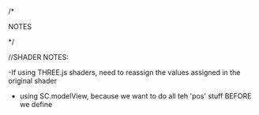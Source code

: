 
/*

   NOTES

*/


//SHADER NOTES:

  -If using THREE.js shaders, need to reassign the values assigned in the original shader

  - using SC.modelView, because we want to do all teh 'pos' stuff BEFORE we define


